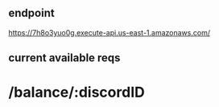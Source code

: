 ## endpoint 

https://7h8o3yuo0g.execute-api.us-east-1.amazonaws.com/

## current available reqs

# /balance/:discordID